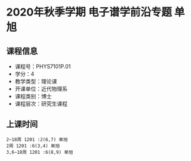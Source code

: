 # 2020年秋季学期 电子谱学前沿专题 单旭






## 课程信息

- 课程号：PHYS7101P.01
- 学分：4
- 教学类型：理论课
- 开课单位：近代物理系
- 课程类别：博士
- 课程层次：研究生课程

## 上课时间

```
2~18周 1201 :2(6,7) 单旭
2周 1201 :6(3,4) 单旭
3,6~18周 1201 :6(8,9) 单旭
```

